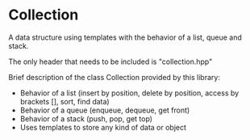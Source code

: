 # Collection
A data structure using templates with the behavior of a list, queue and stack.

The only header that needs to be included is "collection.hpp"

Brief description of the class Collection provided by this library:
  - Behavior of a list (insert by position, delete by position, access by brackets [], sort, find data)
  - Behavior of a queue (enqueue, dequeue, get front)
  - Behavior of a stack (push, pop, get top)
  - Uses templates to store any kind of data or object
